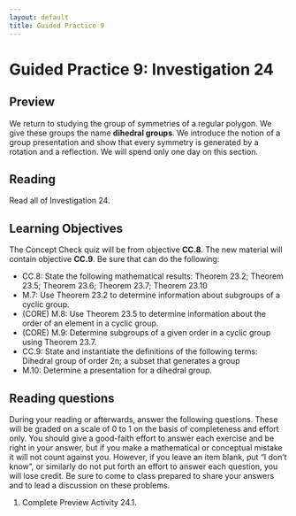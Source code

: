 ```yaml
---
layout: default
title: Guided Practice 9
---
```

# Guided Practice 9: Investigation 24

## Preview

We return to studying the group of symmetries of a regular polygon. We give these groups the name __dihedral groups__. We introduce the notion of a group presentation and show that every symmetry is generated by a rotation and a reflection. We will spend only one day on this section. 
 
## Reading

Read all of Investigation 24. 

## Learning Objectives 

The Concept Check quiz will be from objective __CC.8__. The new material will contain objective __CC.9__. Be sure that can do the following:

+ CC.8: State the following mathematical results: Theorem 23.2; Theorem 23.5; Theorem 23.6; Theorem 23.7; Theorem 23.10
+ M.7: Use Theorem 23.2 to determine information about subgroups of a cyclic group. 
+ (CORE) M.8: Use Theorem 23.5 to determine information about the order of an element in a cyclic group. 
+ (CORE) M.9: Determine subgroups of a given order in a cyclic group using Theorem 23.7. 
+ CC.9: State and instantiate the definitions of the following terms: Dihedral group of order 2n; a subset that generates a group
+ M.10: Determine a presentation for a dihedral group. 


## Reading questions

During your reading or afterwards, answer the following questions. These will be graded on a scale of 0 to 1 on the basis of completeness and effort only. You should give a good-faith effort to answer each exercise and be right in your answer, but if you make a mathematical or conceptual mistake it will not count against you. However, if you leave an item blank, put “I don’t know”, or similarly do not put forth an effort to answer each question, you will lose credit. Be sure to come to class prepared to share your answers and to lead a discussion on these problems.

1. Complete Preview Activity 24.1.
